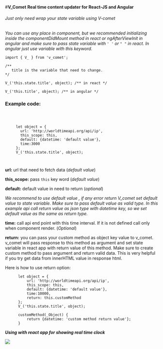 #**V_Comet**
**Real time content updater for React-JS and Angular**


###### Just only need wrap your state variable using V-comet
 
 _You can use any place in component, but we recommended initializing inside the componentDidMount method in react or ngAfterViewInit
 in angular and make sure to pass state variable with `' '` or `" "` in react. In angular just use variable with this keyword._
 
 ```
 import { V_ } from 'v_comet';
 
 /**
    title is the variable that need to change.
 */
 
 V_('this.state.title', object); /** in react */
 
 V_('this.title', object); /** in angular */
 
 ```
 
### **Example code:**

``` 



     let object = {
       url: 'http://worldtimeapi.org/api/ip',
       this_scope: this,
       default: {datetime: 'default value'},
       time:3000
     };
     V_('this.state.title', object);
     
     

   ```
   
   **url:** url that need to fetch data (_default value_)
   
   **this_scope:** pass `this` key word (_default value_)
   
   **default:** default value in need to return (_optional_)
   
   _We recommend to use default value , if any error return V_comet set default value to state variable. Make sure to pass default value
   as valid type. In this example api call return value as json type with datetime key, so we set default value as the same as return type._
   
   **time:** call api end point with this time interval. If it is not defined call only when component render. (_Optional_)
   
   **return:** you can pass your custom method as object key value to v_comet. v_comet will pass response to this method as argument and set state variable 
   in react app with return value of this method. Make sure to create custom method to pass argument and return valid data. This is very helpful if you try 
   get data from innerHTML value in response html.
   
   Here is how to use return option:
   
   ```
         let object = {
             url: 'http://worldtimeapi.org/api/ip',
             this_scope: this,
             default: {datetime: 'default value'},
             time:10000,
             return: this.customMethod
         };
         V_('this.state.title', object);
         
         customMethod(_Object) {
             return {datetime: 'custom method return value'};
         }
   
   ``` 
   
   **_Using with react app for showing real time clock_**
   
![](https://s3.gifyu.com/images/v_comet_gif.gif)









